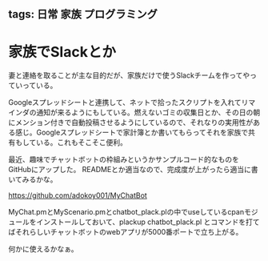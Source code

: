 tags: 日常 家族 プログラミング
---
# 家族でSlackとか

妻と連絡を取ることが主な目的だが、家族だけで使うSlackチームを作ってやっていっている。

Googleスプレッドシートと連携して、ネットで拾ったスクリプトを入れてリマインダの通知が来るようにもしている。燃えないゴミの収集日とか、その日の朝にメンション付きで自動投稿させるようにしているので、それなりの実用性がある感じ。Googleスプレッドシートで家計簿とか書いてもらってそれを家族で共有もしている。これもそこそこ便利。

最近、趣味でチャットボットの枠組みというかサンプルコード的なものをGitHubにアップした。
READMEとか適当なので、完成度が上がったら適当に書いてみるかな。

<https://github.com/adokoy001/MyChatBot>

MyChat.pmとMyScenario.pmとchatbot_plack.plの中でuseしているcpanモジュールをインストールしておいて、plackup chatbot_plack.pl とコマンドを打てばそれらしいチャットボットのwebアプリが5000番ポートで立ち上がる。

何かに使えるかなぁ。
